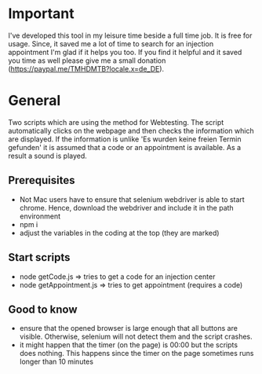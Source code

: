 # Important
I've developed this tool in my leisure time beside a full time job. It is free for usage. Since, it saved me a lot of time to search for an injection appointment I'm glad if it helps you too. If you find it helpful and it saved you time as well please give me a small donation (https://paypal.me/TMHDMTB?locale.x=de_DE).

# General
Two scripts which are using the method for Webtesting. The script automatically clicks on the webpage and then checks the information which are displayed. If the information is unlike 'Es wurden keine freien Termin gefunden' it is assumed that a code or an appointment is available. As a result a sound is played.

## Prerequisites
- Not Mac users have to ensure that selenium webdriver is able to start chrome. Hence, download the webdriver and include it in the path environment
- npm i
- adjust the variables in the coding at the top (they are marked)

## Start scripts
- node getCode.js => tries to get a code for an injection center
- node getAppointment.js => tries to get appointment (requires a code)

## Good to know
- ensure that the opened browser is large enough that all buttons are visible. Otherwise, selenium will not detect them and the script crashes.
- it might happen that the timer (on the page) is 00:00 but the scripts does nothing. This happens since the timer on the page sometimes runs longer than 10 minutes
